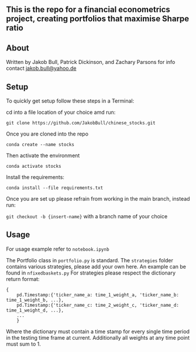 ## This is the repo for a financial econometrics project, creating portfolios that maximise Sharpe ratio

## About

Written by Jakob Bull, Patrick Dickinson, and Zachary Parsons for info contact <jakob.bull@yahoo.de>

## Setup

To quickly get setup follow these steps in a Terminal:

cd into a file location of your choice amd run:

`git clone https://github.com/JakobBull/chinese_stocks.git`

Once you are cloned into the repo

`conda create --name stocks`

Then activate the environment

`conda activate stocks`

Install the requirements:

`conda install --file requirements.txt`

Once you are set up please refrain from working in the main branch, instead run:

`git checkout -b {insert-name}` with a branch name of your choice

## Usage

For usage example refer to `notebook.ipynb`

The Portfolio class in `portfolio.py` is standard. The `strategies` folder contains various strategies, please add your own here. An example can be found in `nfixedbaskets.py`
For strategies please respect the dictionary return format:

    {
        pd.Timestamp:{'ticker_name_a: time_1_weight_a, 'ticker_name_b: time_1_weight_b, ...}, 
        pd.Timestamp:{'ticker_name_c: time_2_weight_c, 'ticker_name_d: time_1_weight_d, ...}, 
        ...
        }

Where the dictionary must contain a time stamp for every single time period in the testing time frame at current. Additionally all weights at any time point must sum to 1.